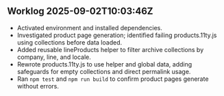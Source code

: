 ## Worklog 2025-09-02T10:03:46Z
- Activated environment and installed dependencies.
- Investigated product page generation; identified failing products.11ty.js using collections before data loaded.
- Added reusable lineProducts helper to filter archive collections by company, line, and locale.
- Rewrote products.11ty.js to use helper and global data, adding safeguards for empty collections and direct permalink usage.
- Ran `npm test` and `npm run build` to confirm product pages generate without errors.
